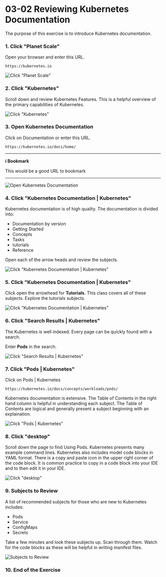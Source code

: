 
# 03-02 Reviewing Kubernetes Documentation

The purpose of this exercise is to introduce Kubernetes documentation. 

### 1. Click "Planet Scale"
Open your browser and enter this URL.

```
https://kubernetes.io

```

![Click "Planet Scale"](images/step-0.png)


### 2. Click "Kubernetes"
Scroll down and review Kubernetes Features. This is a helpful overview of the primary capabilities of Kubernetes.

![Click "Kubernetes"](images/step-1.png)


### 3. Open Kubernetes Documentation 
Click on Documentation or enter this URL.

```
https://kubernetes.io/docs/home/

```

---

**ℹ️ Bookmark**

This would be a good URL to bookmark

---


![Open Kubernetes Documentation ](images/step-2.png)


### 4. Click "Kubernetes Documentation | Kubernetes"
Kubernetes documentation is of high quality. The documentation is divided into:

- Documentation by version
- Getting Started
- Concepts
- Tasks
- tutorials
- Reference

Open each of the arrow heads and review the subjects.

![Click "Kubernetes Documentation | Kubernetes"](images/step-3.png)


### 5. Click "Kubernetes Documentation | Kubernetes"
Click open the arrowhead for **Tutorials.** This class covers all of these subjects. Explore the tutorials subjects.

![Click "Kubernetes Documentation | Kubernetes"](images/step-4.png)


### 6. Click "Search Results | Kubernetes"
The Kubernetes is well indexed. Every page can be quickly found with a search.

Enter **Pods** in the search.

![Click "Search Results | Kubernetes"](images/step-5.png)


### 7. Click "Pods | Kubernetes"
Click on Pods | Kubernetes

```
https://kubernetes.io/docs/concepts/workloads/pods/

```

Kubernetes documentation is extensive. The Table of Contents in the right hand column is helpful in understanding each subject. The Table of Contents are logical and generally present a subject beginning with an explaination.

![Click "Pods | Kubernetes"](images/step-6.png)


### 8. Click "desktop"
Scroll down the page to find Using Pods. Kubernetes presents many example command lines. Kubernetes also includes model code blocks in YAML format. There is a copy and paste icon in the upper right corner of the code block. It is common practice to copy in a code block into your IDE and to then edit it in your IDE.

![Click "desktop"](images/step-7.png)


### 9. Subjects to Review
A list of recommended subjects for those who are new to Kubernetes includes:

- Pods
- Service
- ConfigMaps
- Secrets

Take a few minutes and look these subjects up. Scan through them. Watch for the code blocks as these will be helpful in writing manifest files.

![Subjects to Review](images/step-8.png)


### 10. End of the Exercise


